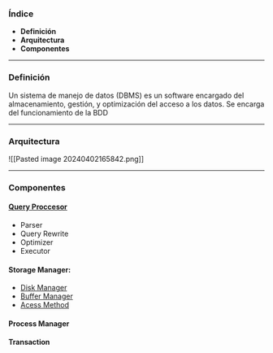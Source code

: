 ### Índice

- **Definición**
- **Arquitectura**
- **Componentes**

---

### Definición

Un sistema de manejo de datos (DBMS) es un software encargado del almacenamiento, gestión, y optimización del acceso a los datos. Se encarga del funcionamiento de la BDD

---

### Arquitectura

![[Pasted image 20240402165842.png]]

---

### Componentes
#### [Query Proccesor](Procesador_de_consultas.md)
- Parser
- Query Rewrite
- Optimizer
- Executor
#### Storage Manager:
- [Disk Manager](Disk_manager.md)
- [Buffer Manager](Buffer_manager.md)
- [Acess Method](Access_methods.md)
#### Process Manager
#### Transaction
